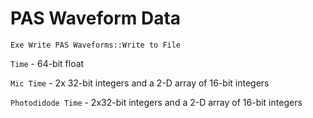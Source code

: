 # PAS Waveform Data
``Exe Write PAS Waveforms::Write to File``

``Time`` - 64-bit float

``Mic Time`` - 2x 32-bit integers and a 2-D array of 16-bit integers

``Photodidode Time`` - 2x32-bit integers and a 2-D array of 16-bit integers




